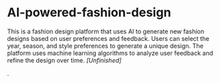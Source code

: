 # AI-powered-fashion-design
This is a fashion design platform that uses AI to generate new fashion designs based on user preferences and feedback. Users can select the year, season, and style preferences to generate a unique design. The platform uses machine learning algorithms to analyze user feedback and refine the design over time. *[Unfinished]*

.
